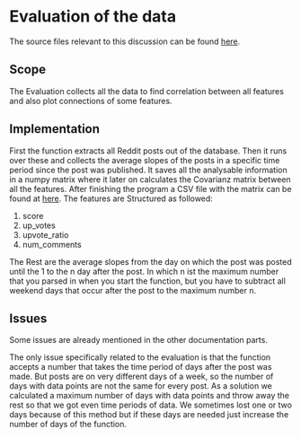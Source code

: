 # Evaluation of the data

The source files relevant to this discussion can be found [here](../../AnalyseStockData.py).

## Scope

The Evaluation collects all the data to find correlation between all features
and also plot connections of some features.

## Implementation

First the function extracts all Reddit posts out of the database. 
Then it runs over these and collects the average slopes of the posts in a 
specific time period since the post was published. 
It saves all the analysable information in a numpy matrix where it later on
calculates the Covarianz matrix between all the features. 
After finishing the program a CSV file with the matrix can be found at [here](../../res/Grafics/Covarianz.csv).
The features are Structured as followed:

1. score
2. up_votes
3. upvote_ratio
4. num_comments

The Rest are the average slopes from the day on which the post was posted 
until the 1 to the n day after the post. In which n ist the maximum number 
that you parsed in when you start the function, but you have to subtract all
weekend days that occur after the post to the maximum number n.


## Issues

Some issues are already mentioned in the other documentation parts.

The only issue specifically related to the evaluation is that the function 
accepts a number that takes the time period of days after the post was made.
But posts are on very different days of a week, so the number of days with
data points are not the same for every post. As a solution we calculated a
maximum number of days with data points and throw away the rest so that we got
even time periods of data. We sometimes lost one or two days because of this
method but if these days are needed just increase the number of days of 
the function.